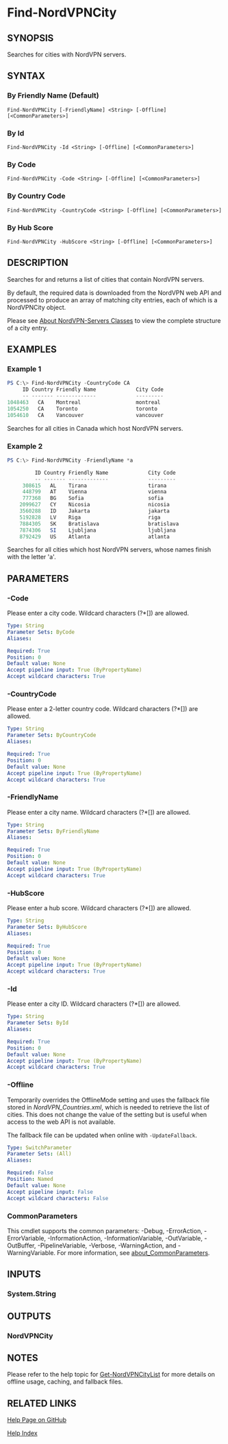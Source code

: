 ﻿# Find-NordVPNCity

## SYNOPSIS
Searches for cities with NordVPN servers.

## SYNTAX

### By Friendly Name (Default)
```
Find-NordVPNCity [-FriendlyName] <String> [-Offline] [<CommonParameters>]
```

### By Id
```
Find-NordVPNCity -Id <String> [-Offline] [<CommonParameters>]
```

### By Code
```
Find-NordVPNCity -Code <String> [-Offline] [<CommonParameters>]
```

### By Country Code
```
Find-NordVPNCity -CountryCode <String> [-Offline] [<CommonParameters>]
```

### By Hub Score
```
Find-NordVPNCity -HubScore <String> [-Offline] [<CommonParameters>]
```

## DESCRIPTION
Searches for and returns a list of cities that contain NordVPN servers.

By default, the required data is downloaded from the NordVPN web API and
processed to produce an array of matching city entries, each of which is a
NordVPNCity object.

Please see [About NordVPN-Servers Classes](./about_NordVPN-Servers_Classes.md)
to view the complete structure of a city entry.

## EXAMPLES

### Example 1
```powershell
PS C:\> Find-NordVPNCity -CountryCode CA
     ID Country Friendly Name             City Code                     Latitude    Longitude HubScore
     -- ------- -------------             ---------                     --------    --------- --------
1048463   CA    Montreal                  montreal                          45.5   -73.583333    0
1054250   CA    Toronto                   toronto                      43.666667   -79.416667    0
1054610   CA    Vancouver                 vancouver                        49.25  -123.133333    0
```

Searches for all cities in Canada which host NordVPN servers.

### Example 2
```powershell
PS C:\> Find-NordVPNCity -FriendlyName *a

         ID Country Friendly Name             City Code                     Latitude    Longitude HubScore
         -- ------- -------------             ---------                     --------    --------- --------
     308615   AL    Tirana                    tirana                         41.3275    19.818889    0
     448799   AT    Vienna                    vienna                            48.2    16.366667    0
     777368   BG    Sofia                     sofia                        42.683333    23.316667    0
    2099627   CY    Nicosia                   nicosia                      35.166667    33.366667    0
    3560288   ID    Jakarta                   jakarta                      -6.174444   106.829444    0
    5192828   LV    Riga                      riga                             56.95         24.1    0
    7884305   SK    Bratislava                bratislava                       48.15    17.116667    0
    7874306   SI    Ljubljana                 ljubljana                    46.055278    14.514444    0
    8792429   US    Atlanta                   atlanta                      33.748889   -84.388056    0
```

Searches for all cities which host NordVPN servers, whose names finish with
the letter 'a'.

## PARAMETERS

### -Code
Please enter a city code.
Wildcard characters (?*\[\]) are allowed.

```yaml
Type: String
Parameter Sets: ByCode
Aliases:

Required: True
Position: 0
Default value: None
Accept pipeline input: True (ByPropertyName)
Accept wildcard characters: True
```

### -CountryCode
Please enter a 2-letter country code.
Wildcard characters (?*\[\]) are allowed.

```yaml
Type: String
Parameter Sets: ByCountryCode
Aliases:

Required: True
Position: 0
Default value: None
Accept pipeline input: True (ByPropertyName)
Accept wildcard characters: True
```

### -FriendlyName
Please enter a city name.
Wildcard characters (?*\[\]) are allowed.

```yaml
Type: String
Parameter Sets: ByFriendlyName
Aliases:

Required: True
Position: 0
Default value: None
Accept pipeline input: True (ByPropertyName)
Accept wildcard characters: True
```

### -HubScore
Please enter a hub score.
Wildcard characters (?*\[\]) are allowed.

```yaml
Type: String
Parameter Sets: ByHubScore
Aliases:

Required: True
Position: 0
Default value: None
Accept pipeline input: True (ByPropertyName)
Accept wildcard characters: True
```

### -Id
Please enter a city ID.
Wildcard characters (?*\[\]) are allowed.

```yaml
Type: String
Parameter Sets: ById
Aliases:

Required: True
Position: 0
Default value: None
Accept pipeline input: True (ByPropertyName)
Accept wildcard characters: True
```

### -Offline
Temporarily overrides the OfflineMode setting and uses the fallback file stored
in *NordVPN_Countries.xml*, which is needed to retrieve the list of cities.
This does not change the value of the setting but is useful when access to the
web API is not available.

The fallback file can be updated when online with `-UpdateFallback`.

```yaml
Type: SwitchParameter
Parameter Sets: (All)
Aliases:

Required: False
Position: Named
Default value: None
Accept pipeline input: False
Accept wildcard characters: False
```

### CommonParameters
This cmdlet supports the common parameters: -Debug, -ErrorAction, -ErrorVariable, -InformationAction, -InformationVariable, -OutVariable, -OutBuffer, -PipelineVariable, -Verbose, -WarningAction, and -WarningVariable. For more information, see [about_CommonParameters](http://go.microsoft.com/fwlink/?LinkID=113216).

## INPUTS

### System.String

## OUTPUTS

### NordVPNCity

## NOTES

Please refer to the help topic for [Get-NordVPNCityList](./Get-NordVPNCityList.md)
for more details on offline usage, caching, and fallback files.

## RELATED LINKS

[Help Page on GitHub](https://github.com/TheFreeman193/NordVPN-Servers/blob/master/docs/Find-NordVPNCountry.md)

[Help Index](./INDEX.md)
